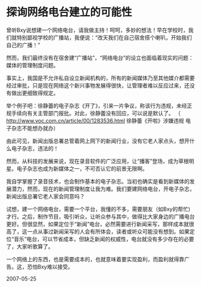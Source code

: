 # 探询网络电台建立的可能性

曾听Bxy说想建一个网络电台，请我做主持！呵呵，多妙的想法！早在学校时，我们就特别鄙视学校的广播站，我便说：“改天我们在自己宿舍搭个喇叭，开始我们自己的广播！”

然而，我们最终没有在宿舍建“广播站”，“网络电台”的设立也面临着现实的问题：媒体的管理制度问题。

事实上，我国是不允许私自设立新闻机构的，所有的新闻媒体乃至其他媒介都需要经过审批，只是现在网络这个新兴事物发展得很快，让管理者难以反应过来，还没有做出更细致得规定。

举个例子吧：徐静蕾的电子杂志《开了》，引来一片争议，称该行为违规，未经正规手续向有关主管部门报批。对此，徐静蕾没有回应，可以说是默认了。
（ http://www.voc.com.cn/article/00/1283536.html 徐静蕾《开啦》涉嫌违规 电子杂志不能想办就办）

由此可见，新闻出版总署总管着网上网下的新闻行业，没有它老人家点头，想开什么电子杂志，违法的！

然而，从科技的发展来说，现在录音软件的广泛应用，让“播客”登场，成为草根明星。电子杂志也成为新媒体之一，不可否认它的前景无限啊。

我自学掌握了录音技术，也会制作基本的电子杂志。当初也确实是看到新媒体的发展潜力，然而，现在的新闻管理制度让我为难。我们要建网络电台，开电子杂志，新闻出版总署它老人家会同意吗？

试想，建一个网络电台，需要一个平台，我懂的不多，需要朋友（如Bxy的帮忙)才行。之后，制作节目，吸引听众，让听众参与其中，做得比大家身边的广播电台更好。但很显然，如果定位于“新闻”电台，必然需要进行新闻采写，那样成本就很高了，这一点从事过新闻采写的人会有所体会，读者或听众可能没有想到。如果定位“音乐”电台，可以节省成本，但缺乏新闻的权威性，电台就没有多少存在的必要了，大家听歌算了。

一个网络上的东西，也是需要成本的，也就意味着要实现盈利，而盈利就得靠广告。这，恐怕Bxy难以接受。

2007-05-25